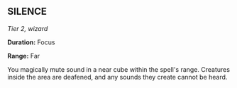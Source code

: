 ## SILENCE

_Tier 2, wizard_

**Duration:** Focus

**Range:** Far

You magically mute sound in a near cube within the spell's range. Creatures inside the area are deafened, and any sounds they create cannot be heard.

